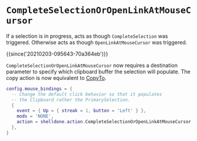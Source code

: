 # `CompleteSelectionOrOpenLinkAtMouseCursor`

If a selection is in progress, acts as though `CompleteSelection` was
triggered.  Otherwise acts as though `OpenLinkAtMouseCursor` was
triggered.


{{since('20210203-095643-70a364eb')}}

`CompleteSelectionOrOpenLinkAtMouseCursor` now requires a destination parameter to specify
which clipboard buffer the selection will populate. The copy action
is now equivalent to [CopyTo](CopyTo.md).

```lua
config.mouse_bindings = {
  -- Change the default click behavior so that it populates
  -- the Clipboard rather the PrimarySelection.
  {
    event = { Up = { streak = 1, button = 'Left' } },
    mods = 'NONE',
    action = shelldone.action.CompleteSelectionOrOpenLinkAtMouseCursor 'Clipboard',
  },
}
```
